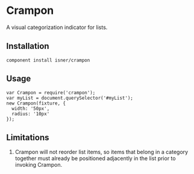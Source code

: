# Crampon
A visual categorization indicator for lists.

## Installation
`component install isner/crampon`

## Usage
  ```
  var Crampon = require('crampon');
  var myList = document.querySelector('#myList');
  new Crampon(fixture, {
    width: '50px',
    radius: '10px'
  });
  ```

## Limitations
1. Crampon will not reorder list items, so items that
belong in a category together must already be
positioned adjacently in the list prior to invoking
Crampon.
